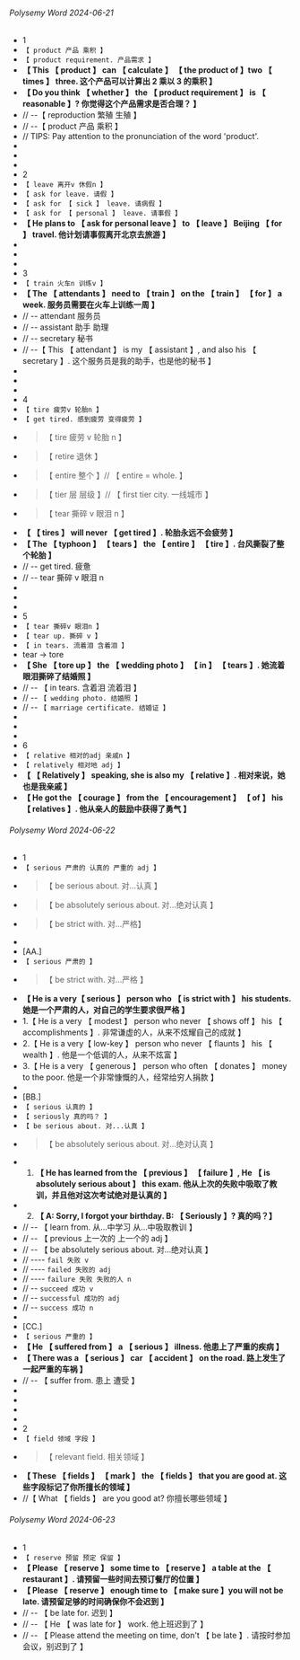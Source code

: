 ###### Polysemy Word 2024-06-21

- 1
- `【 product 产品 乘积 】`
- `【 product requirement. 产品需求 】`
- **【 This 【 product 】 can 【 calculate 】 【 the product of 】two 【 times 】 three. 这个产品可以计算出 2 乘以 3 的乘积 】**
- **【 Do you think 【 whether 】 the 【 product requirement 】 is 【 reasonable 】? 你觉得这个产品需求是否合理？ 】**
- // --【 reproduction 繁殖 生殖 】
- // --【 product 产品 乘积 】
- // TIPS: Pay attention to the pronunciation of the word 'product'.
-
-
-
- 2
- `【 leave 离开v 休假n 】`
- `【 ask for leave. 请假 】`
- `【 ask for 【 sick 】 leave. 请病假 】`
- `【 ask for 【 personal 】 leave. 请事假 】`
- **【 He plans to 【 ask for personal leave 】 to 【 leave 】 Beijing 【 for 】 travel. 他计划请事假离开北京去旅游 】**
-
-
-
- 3
- `【 train 火车n 训练v 】`
- **【 The 【 attendants 】 need to 【 train 】 on the 【 train 】 【 for 】 a week. 服务员需要在火车上训练一周 】**
- // -- attendant 服务员
- // -- assistant 助手 助理
- // -- secretary 秘书
- // --【 This 【 attendant 】 is my 【 assistant 】, and also his 【 secretary 】. 这个服务员是我的助手，也是他的秘书 】
-
-
-
- 4
- `【 tire 疲劳v 轮胎n 】`
- `【 get tired. 感到疲劳 变得疲劳 】`
- > 【 tire 疲劳 v 轮胎 n 】
- > 【 retire 退休 】
- > 【 entire 整个 】// 【 entire = whole. 】
- > 【 tier 层 层级 】// 【 first tier city. 一线城市 】
- > 【 tear 撕碎 v 眼泪 n 】
- **【 【 tires 】 will never 【 get tired 】. 轮胎永远不会疲劳 】**
- **【 The 【 typhoon 】 【 tears 】 the 【 entire 】 【 tire 】. 台风撕裂了整个轮胎 】**
- // -- get tired. 疲惫
- // -- tear 撕碎 v 眼泪 n
-
-
-
- 5
- `【 tear 撕碎v 眼泪n 】`
- `【 tear up. 撕碎 v 】`
- `【 in tears. 流着泪 含着泪 】`
- tear -> tore
- **【 She 【 tore up 】 the 【 wedding photo 】 【 in 】 【 tears 】. 她流着眼泪撕碎了结婚照 】**
- // -- 【 in tears. 含着泪 流着泪 】
- // -- `【 wedding photo. 结婚照 】`
- // -- `【 marriage certificate. 结婚证 】`
-
-
-
- 6
- `【 relative 相对的adj 亲戚n 】`
- `【 relatively 相对地 adj 】`
- **【 【 Relatively 】 speaking, she is also my 【 relative 】. 相对来说，她也是我亲戚 】**
- **【 He got the 【 courage 】 from the 【 encouragement 】 【 of 】 his 【 relatives 】. 他从亲人的鼓励中获得了勇气 】**

###### Polysemy Word 2024-06-22

- 1
- `【 serious 严肃的 认真的 严重的 adj 】`
- > 【 be serious about. 对...认真 】
- > 【 be absolutely serious about. 对...绝对认真 】
- > 【 be strict with. 对...严格】
-
- [AA.]
- `【 serious 严肃的 】`
- > 【 be strict with. 对...严格 】
- **【 He is a very【 serious 】 person who 【 is strict with 】 his students. 她是一个严肃的人，对自己的学生要求很严格 】**
- 1.【 He is a very 【 modest 】 person who never 【 shows off 】 his 【 accomplishments 】. 非常谦虚的人，从来不炫耀自己的成就 】
- 2.【 He is a very【 low-key 】 person who never 【 flaunts 】 his 【 wealth 】. 他是一个低调的人，从来不炫富 】
- 3.【 He is a very 【 generous 】 person who often 【 donates 】 money to the poor. 他是一个非常慷慨的人，经常给穷人捐款 】
-
- [BB.]
- `【 serious 认真的 】`
- `【 seriously 真的吗？ 】`
- `【 be serious about. 对...认真 】`
- > 【 be absolutely serious about. 对...绝对认真 】
- 1. **【 He has learned from the 【 previous 】 【 failure 】, He 【 is absolutely serious about 】 this exam. 他从上次的失败中吸取了教训，并且他对这次考试绝对是认真的 】**
- 2. **【 A: Sorry, I forgot your birthday. B: 【 Seriously 】? 真的吗？】**
- // -- 【 learn from. 从...中学习 从...中吸取教训 】
- // -- 【 previous 上一次的 上一个的 adj 】
- // -- 【 be absolutely serious about. 对...绝对认真 】
- // ---- `fail 失败 v`
- // ---- `failed 失败的 adj`
- // ---- `failure 失败 失败的人 n`
- // -- `succeed 成功 v`
- // -- `successful 成功的 adj`
- // -- `success 成功 n`
-
- [CC.]
- `【 serious 严重的 】`
- **【 He 【 suffered from 】 a 【 serious 】 illness. 他患上了严重的疾病 】**
- **【 There was a 【 serious 】 car 【 accident 】 on the road. 路上发生了一起严重的车祸 】**
- // -- 【 suffer from. 患上 遭受 】
-
-
-
-
- 2
- `【 field 领域 字段 】`
- > 【 relevant field. 相关领域 】
- **【 These 【 fields 】 【 mark 】 the 【 fields 】 that you are good at. 这些字段标记了你所擅长的领域 】**
- //【 What 【 fields 】 are you good at? 你擅长哪些领域 】

###### Polysemy Word 2024-06-23

- 1
- `【 reserve 预留 预定 保留 】`
- **【 Please 【 reserve 】 some time to 【 reserve 】 a table at the 【 restaurant 】. 请预留一些时间去预订餐厅的位置 】**
- **【 Please 【 reserve 】 enough time to 【 make sure 】you will not be late. 请预留足够的时间确保你不会迟到 】**
- // -- 【 be late for. 迟到 】
- // -- 【 He 【 was late for 】 work. 他上班迟到了 】
- // -- 【 Please attend the meeting on time, don't 【 be late 】. 请按时参加会议，别迟到了 】
